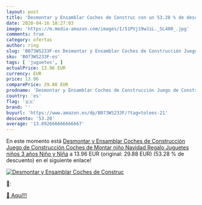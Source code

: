 ```yaml
---
layout: post
title: 'Desmontar y Ensamblar Coches de Construc con un 53.28 % de descuento'
date: 2020-04-16 18:27:03
image: 'https://m.media-amazon.com/images/I/51PVj19wJiL._SL400_.jpg'
comments: true
category: ofertas
author: ring
slug: 'B073WS233F-es Desmontar y Ensamblar Coches de Construcción Juego de...'
sku: 'B073WS233F-es'
tags: [ 'juguetes', ]
actualPrice: 13.96 EUR
currency: EUR
price: 13.96
comparePrice: 29.88 EUR
prodname: 'Desmontar y Ensamblar Coches de Construcción Juego de Construcción Coches de Montar niño Navidad Regalo Juguetes niños 3 años Niño y Niña'
country: 'es'
flag: '🇪🇸'
brand: ''
buyurl: 'https://www.amazon.es/dp/B073WS233F/?tag=tolees-21'
descuento: '53.28'
average: '13.892666666666667'
---
```


En este momento está [Desmontar y Ensamblar Coches de Construcción Juego de Construcción Coches de Montar niño Navidad Regalo Juguetes niños 3 años Niño y Niña](https://www.amazon.es/dp/B073WS233F/?tag=tolees-21) a 13.96 EUR (original: 29.88 EUR) (53.28 %  de descuento) en el siguiente enlace!

[![Desmontar y Ensamblar Coches de Construc](https://m.media-amazon.com/images/I/51PVj19wJiL._SL400_.jpg)](https://www.amazon.es/dp/B073WS233F/?tag=tolees-21)

🔎:


[🛒 Aquí!!!](https://www.amazon.es/dp/B073WS233F/?tag=tolees-21)
